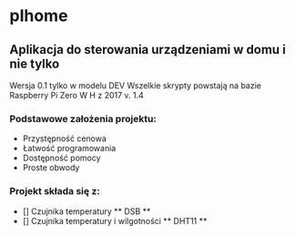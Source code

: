 # pIhome 
## Aplikacja do sterowania urządzeniami w domu i nie tylko
Wersja 0.1 tylko w modelu DEV
Wszelkie skrypty powstają na bazie Raspberry Pi Zero W H z 2017 v. 1.4 

### Podstawowe założenia projektu:
- Przystępność cenowa
- Łatwość programowania
- Dostępność pomocy
- Proste obwody

### Projekt składa się z:
- [] Czujnika temperatury ** DSB **
- [] Czujnika temperatury i wilgotności ** DHT11 **
